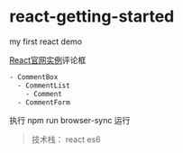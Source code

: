 # react-getting-started
my first react demo

[React官网实例](http://reactjs.cn/react/docs/tutorial-zh-CN.html)评论框

```sh
- CommentBox
  - CommentList
    - Comment
  - CommentForm
```

执行 npm run browser-sync 运行

>技术栈：
>react
>es6

